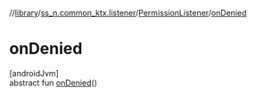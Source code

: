 //[library](../../../index.md)/[ss_n.common_ktx.listener](../index.md)/[PermissionListener](index.md)/[onDenied](on-denied.md)

# onDenied

[androidJvm]\
abstract fun [onDenied](on-denied.md)()
